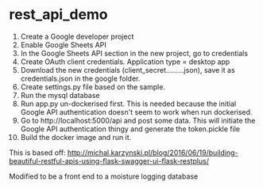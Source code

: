 rest_api_demo
=============


1. Create a Google developer project
2. Enable Google Sheets API
3. In the Google Sheets API section in the new project, go to credentials
4. Create OAuth client credentials. Application type = desktop app
5. Download the new credentials (client_secret.........json), save it as credentials.json in the google folder.
6. Create settings.py file based on the sample.
7. Run the mysql database
8. Run app.py un-dockerised first. This is needed because the initial Google API authentication doesn't seem to work when run dockerised.
9. Go to http://localhost:5000/api and post some data. This will initiate the Google API authentication thingy and generate the token.pickle file
10. Build the docker image and run it.

This is based off:
http://michal.karzynski.pl/blog/2016/06/19/building-beautiful-restful-apis-using-flask-swagger-ui-flask-restplus/

Modified to be a front end to a moisture logging database
